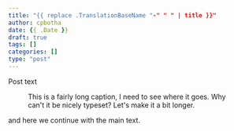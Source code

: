 ```yaml
---
title: "{{ replace .TranslationBaseName "-" " " | title }}"
author: cpbotha
date: {{ .Date }}
draft: true
tags: []
categories: []
type: "post"
---
```


Post text


<figure>
    <a href="kalbag-sample.png">
    <!-- uncomment, move < to be adjacent to double brace -->
    <!-- {{ < img src="blabla.jpg" alt="trolo" > }} -->
    </a>
    <figcaption>
    This is a fairly long caption, I need to see where it goes. Why can't it be
    nicely typeset? Let's make it a bit longer.
    </figcaption>
</figure>


and here we continue with the main text.
